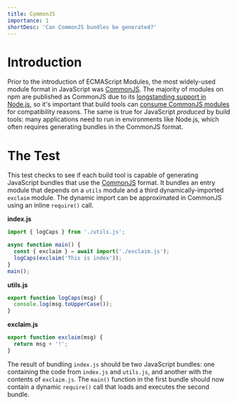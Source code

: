```yaml
---
title: CommonJS
importance: 1
shortDesc: 'Can CommonJS bundles be generated?'
---
```


# Introduction

Prior to the introduction of ECMAScript Modules, the most widely-used module format in JavaScript was [CommonJS]. The majority of modules on npm are published as CommonJS due to its [longstanding support in Node.js][node], so it's important that build tools can [consume CommonJS modules](/importing-modules/commonjs) for compatibility reasons. The same is true for JavaScript _produced_ by build tools: many applications need to run in environments like Node.js, which often requires generating bundles in the CommonJS format.

# The Test

This test checks to see if each build tool is capable of generating JavaScript bundles that use the [CommonJS] format. It bundles an entry module that depends on a `utils` module and a third dynamically-imported `exclaim` module. The dynamic import can be approximated in CommonJS using an inline `require()` call.

**index.js**

```js
import { logCaps } from './utils.js';

async function main() {
  const { exclaim } = await import('./exclaim.js');
  logCaps(exclaim('This is index'));
}
main();
```

**utils.js**

```js
export function logCaps(msg) {
  console.log(msg.toUpperCase());
}
```

**exclaim.js**

```js
export function exclaim(msg) {
  return msg + '!';
}
```

The result of bundling `index.js` should be two JavaScript bundles: one containing the code from `index.js` and `utils.js`, and another with the contents of `exclaim.js`. The `main()` function in the first bundle should now contain a dynamic `require()` call that loads and executes the second bundle.

[commonjs]: http://wiki.commonjs.org/wiki/Modules/1.1.1
[node]: https://nodejs.org/api/modules.html
